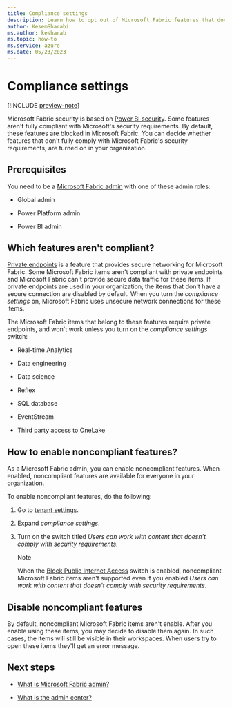 ```yaml
---
title: Compliance settings
description: Learn how to opt out of Microsoft Fabric features that don't meet the Microsoft Fabric security requirements.
author: KesemSharabi
ms.author: kesharab
ms.topic: how-to
ms.service: azure
ms.date: 05/23/2023
---
```


# Compliance settings

[!INCLUDE [preview-note](../includes/preview-note.md)]

Microsoft Fabric security is based on [Power BI security](/power-bi/enterprise/service-admin-power-bi-security). Some features aren't fully compliant with Microsoft's security requirements. By default, these features are blocked in Microsoft Fabric. You can decide whether features that don't fully comply with Microsoft Fabric's security requirements, are turned on in your organization.

## Prerequisites

You need to be a [Microsoft Fabric admin](admin-overview.md) with one of these admin roles:

* Global admin

* Power Platform admin

* Power BI admin

## Which features aren't compliant?

[Private endpoints](/power-bi/enterprise/service-security-private-links) is a feature that provides secure networking for Microsoft Fabric. Some Microsoft Fabric items aren't compliant with private endpoints and Microsoft Fabric can't provide secure data traffic for these items. If private endpoints are used in your organization, the items that don't have a secure connection are disabled by default. When you turn the *compliance settings* on, Microsoft Fabric uses unsecure network connections for these items.

The Microsoft Fabric items that belong to these features require private endpoints, and won't work unless you turn on the *compliance settings* switch:  

* Real-time Analytics

* Data engineering

* Data science

* Reflex

* SQL database

* EventStream

* Third party access to OneLake

## How to enable noncompliant features?

As a Microsoft Fabric admin, you can enable noncompliant features. When enabled, noncompliant features are available for everyone in your organization.

To enable noncompliant features, do the following:

1. Go to [tenant settings](/power-bi/admin/service-admin-portal-about-tenant-settings).

2. Expand *compliance settings*.

3. Turn on the switch titled *Users can work with content that doesn't comply with security requirements*.

    >[!NOTE]
    >When the [Block Public Internet Access](/power-bi/admin/service-admin-portal-advanced-networking) switch is enabled, noncompliant Microsoft Fabric items aren't supported even if you enabled *Users can work with content that doesn't comply with security requirements*.

## Disable noncompliant features

By default, noncompliant Microsoft Fabric items aren't enable. After you enable using these items, you may decide to disable them again. In such cases, the items will still be visible in their workspaces. When users try to open these items they'll get an error message. 

## Next steps

* [What is Microsoft Fabric admin?](admin-overview.md)

* [What is the admin center?](admin-center.md)
